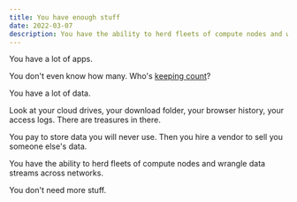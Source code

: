 ```yaml
---
title: You have enough stuff
date: 2022-03-07
description: You have the ability to herd fleets of compute nodes and wrangle data streams across networks.
---
```


You have a lot of apps.

You don't even know how many. Who's [keeping count](on-counting)?

You have a lot of data.

Look at your cloud drives, your download folder, your browser history, your access logs. There are treasures in there.

You pay to store data you will never use. Then you hire a vendor to sell you someone else's data.

You have the ability to herd fleets of compute nodes and wrangle data streams across networks. 

You don't need more stuff. 

<!-- 

You have enough servers.

There's this dark corner in your cloud drive where files are piling up.

that contains more insights about 
give you a ridiculous advantage.
 -->

